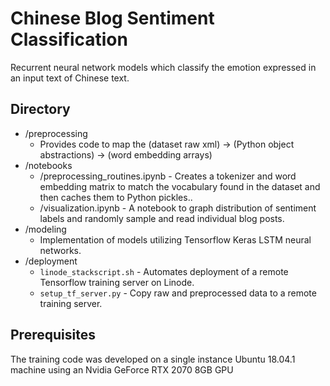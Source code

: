 # Chinese Blog Sentiment Classification

Recurrent neural network models which classify the emotion expressed in an input text of Chinese text.

## Directory

* /preprocessing
  * Provides code to map the (dataset raw xml) -> (Python object abstractions) -> (word embedding arrays)
* /notebooks
  * /preprocessing_routines.ipynb - Creates a tokenizer and word embedding matrix to match the vocabulary found in the dataset and then caches them to Python pickles..
  * /visualization.ipynb - A notebook to graph distribution of sentiment labels and randomly sample and read individual blog posts.
* /modeling
  * Implementation of models utilizing Tensorflow Keras LSTM neural networks.
* /deployment
  * `linode_stackscript.sh` - Automates deployment of a remote Tensorflow training server on Linode.
  * `setup_tf_server.py` - Copy raw and preprocessed data to a remote training server.

## Prerequisites

The training code was developed on a single instance Ubuntu 18.04.1 machine using an Nvidia GeForce RTX 2070 8GB GPU

